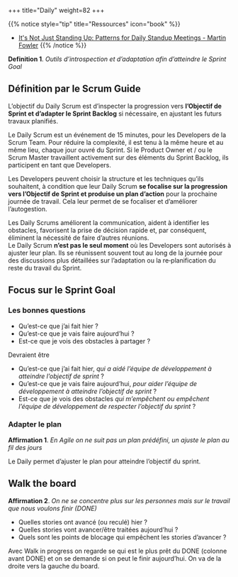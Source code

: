 +++
title="Daily"
weight=82
+++

{{% notice style="tip" title="Ressources" icon="book" %}}
- [It's Not Just Standing Up: Patterns for Daily Standup Meetings - Martin Fowler](https://martinfowler.com/articles/itsNotJustStandingUp.html)
{{% /notice %}}

**Definition 1**. *Outils d’introspection et d’adaptation afin
d’atteindre le Sprint Goal*

## Définition par le Scrum Guide

L’objectif du Daily Scrum est d’inspecter la progression vers
**l’Objectif de Sprint et d’adapter le Sprint Backlog** si nécessaire,
en ajustant les futurs travaux planifiés.  

Le Daily Scrum est un événement de 15 minutes, pour les Developers de la
Scrum Team. Pour réduire la complexité, il est tenu à la même heure et
au même lieu, chaque jour ouvré du Sprint. Si le Product Owner et / ou
le Scrum Master travaillent activement sur des éléments du Sprint
Backlog, ils participent en tant que Developers.  

Les Developers peuvent choisir la structure et les techniques qu’ils
souhaitent, à condition que leur Daily Scrum **se focalise sur la
progression vers l’Objectif de Sprint et produise un plan d’action**
pour la prochaine journée de travail. Cela leur permet de se focaliser
et d’améliorer l’autogestion.  

Les Daily Scrums améliorent la communication, aident à identifier les
obstacles, favorisent la prise de décision rapide et, par conséquent,
éliminent la nécessité de faire d’autres réunions.  
Le Daily Scrum **n’est pas le seul moment** où les Developers sont
autorisés à ajuster leur plan. Ils se réunissent souvent tout au long de
la journée pour des discussions plus détaillées sur l’adaptation ou la
re‐planification du reste du travail du Sprint.

## Focus sur le Sprint Goal

### Les bonnes questions

-   Qu’est-ce que j’ai fait hier ?
-   Qu’est-ce que je vais faire aujourd’hui ?
-   Est-ce que je vois des obstacles à partager ?  

Devraient être  

-   Qu’est-ce que j’ai fait hier, *qui a aidé l’équipe de développement
    à atteindre l’objectif de sprint* ?
-   Qu’est-ce que je vais faire aujourd’hui, *pour aider l’équipe de
    développement à atteindre l’objectif de sprint* ?
-   Est-ce que je vois des obstacles *qui m’empêchent ou empêchent
    l’équipe de développement de respecter l’objectif du sprint* ?

### Adapter le plan

**Affirmation 1**. *En Agile on ne suit pas un plan prédéfini, un ajuste
le plan au fil des jours*

Le Daily permet d’ajuster le plan pour atteindre l’objectif du sprint.

## Walk the board

**Affirmation 2**. *On ne se concentre plus sur les personnes mais sur
le travail que nous voulons finir (DONE)*

-   Quelles stories ont avancé (ou reculé) hier ?
-   Quelles stories vont avancer/être traitées aujourd’hui ?
-   Quels sont les points de blocage qui empêchent les stories d’avancer
    ?  

Avec Walk in progress on regarde se qui est le plus prêt du DONE
(colonne avant DONE) et on se demande si on peut le finir aujourd’hui.
On va de la droite vers la gauche du board.
